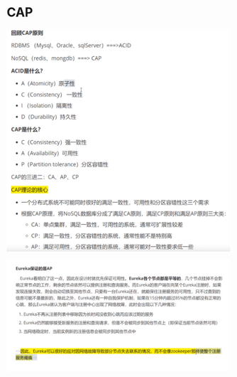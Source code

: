 # CAP

![](../.gitbook/assets/image%20%28214%29.png)

![](../.gitbook/assets/image%20%28218%29.png)

